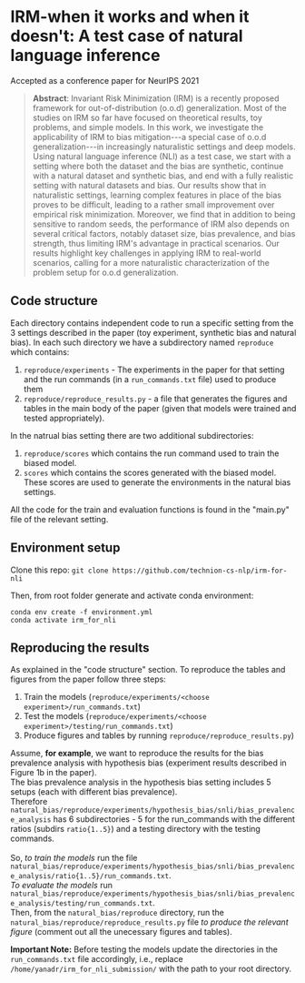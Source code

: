 # IRM-when it works and when it doesn't: A test case of natural language inference
Accepted as a conference paper for NeurIPS 2021

>**Abstract**: Invariant Risk Minimization (IRM) is a recently proposed framework for out-of-distribution (o.o.d) generalization.  Most of the studies on IRM so far have focused on theoretical results, toy problems, and simple models. In this work, we investigate the applicability of IRM to bias mitigation---a special case of o.o.d generalization---in increasingly naturalistic settings and deep models. Using natural language inference (NLI) as a test case, we start with a setting where both the dataset and the bias are synthetic, continue with a natural dataset and synthetic bias, and end with a fully realistic setting with natural datasets and bias. Our results show that in naturalistic settings, learning complex features in place of the bias proves to be difficult, leading to a rather small improvement over empirical risk minimization. Moreover, we find that in addition to being sensitive to random seeds, the performance of IRM also depends on several critical factors, notably dataset size, bias prevalence, and bias strength, thus limiting IRM's advantage in practical scenarios. Our results  highlight key challenges in applying IRM to real-world scenarios, calling for a more naturalistic characterization of  the problem setup for o.o.d generalization. 

## Code structure
Each directory contains independent code to run a specific setting from the 3 settings described in the paper (toy experiment, synthetic bias and natural bias).
In each such directory we have a subdirectory named `reproduce` which contains:
1. `reproduce/experiments` - The experiments in the paper for that setting and the run commands (in a `run_commands.txt` file) used to produce them
2. `reproduce/reproduce_results.py` - a file that generates the figures and tables in the main body of the paper (given that models were trained and tested appropriately).

In the natrual bias setting there are two additional subdirectories: 
1. `reproduce/scores` which contains the run command used to train the biased model.
2. `scores` which contains the scores generated with the biased model. These scores are used to generate the environments in the natural bias settings.

All the code for the train and evaluation functions is found in the "main.py" file of the relevant setting. 

## Environment setup
Clone this repo:
```git clone https://github.com/technion-cs-nlp/irm-for-nli```

Then, from root folder generate and activate conda environment:
```
conda env create -f environment.yml
conda activate irm_for_nli
```

## Reproducing the results
As explained in the "code structure" section. 
To reproduce the tables and figures from the paper follow three steps:
1. Train the models (`reproduce/experiments/<choose experiment>/run_commands.txt`)
2. Test the models (`reproduce/experiments/<choose experiment>/testing/run_commands.txt`)
3. Produce figures and tables by running `reproduce/reproduce_results.py`)

Assume, **for example**, we want to reproduce the results for the bias prevalence analysis with hypothesis bias (experiment results described in Figure 1b in the paper). 
<br />The bias prevalence analysis in the hypothesis bias setting includes 5 setups (each with different bias prevalence). 
<br />Therefore `natural_bias/reproduce/experiments/hypothesis_bias/snli/bias_prevalence_analysis` has 6 subdirectories - 5 for the run_commands with the different ratios (subdirs `ratio{1..5}`) and a testing directory with the testing commands.
<br /><br />So, *to train the models* run the file `natural_bias/reproduce/experiments/hypothesis_bias/snli/bias_prevalence_analysis/ratio{1..5}/run_commands.txt`.
<br />*To evaluate the models* run `natural_bias/reproduce/experiments/hypothesis_bias/snli/bias_prevalence_analysis/testing/run_commands.txt`.
<br />Then, from the `natural_bias/reproduce` directory, run the `natural_bias/reproduce/reproduce_results.py` file *to produce the relevant figure* (comment out all the unecessary figures and tables). 

  **Important Note:**   Before testing the models update the directories in the `run_commands.txt` file accordingly, i.e., replace `/home/yanadr/irm_for_nli_submission/` with the path to your root directory.
